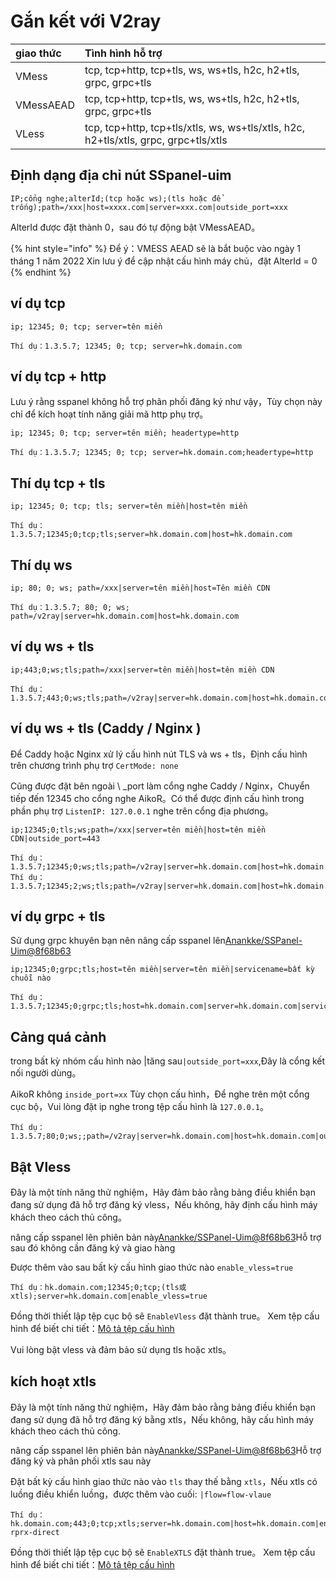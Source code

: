 # Gắn kết với V2ray

| giao thức | Tình hình hỗ trợ |
| :--- | :--- |
| VMess | tcp, tcp+http, tcp+tls, ws, ws+tls, h2c, h2+tls, grpc, grpc+tls |
| VMessAEAD | tcp, tcp+http, tcp+tls, ws, ws+tls, h2c, h2+tls, grpc, grpc+tls |
| VLess | tcp, tcp+http, tcp+tls/xtls, ws, ws+tls/xtls, h2c, h2+tls/xtls, grpc, grpc+tls/xtls |

## Định dạng địa chỉ nút SSpanel-uim

```text
IP;cổng nghe;alterId;(tcp hoặc ws);(tls hoặc để trống);path=/xxx|host=xxxx.com|server=xxx.com|outside_port=xxx
```

AlterId được đặt thành 0，sau đó tự động bật VMessAEAD。

{% hint style="info" %} Để ý：VMESS AEAD sẽ là bắt buộc vào ngày 1 tháng 1 năm 2022 Xin lưu ý để cập nhật cấu hình máy chủ，đặt AlterId = 0 {% endhint %}

## ví dụ tcp

```text
ip; 12345; 0; tcp; server=tên miền
```

```text
Thí dụ：1.3.5.7; 12345; 0; tcp; server=hk.domain.com
```

## ví dụ tcp + http

Lưu ý rằng sspanel không hỗ trợ phân phối đăng ký như vậy，Tùy chọn này chỉ để kích hoạt tính năng giải mã http phụ trợ。

```text
ip; 12345; 0; tcp; server=tên miền; headertype=http
```

```text
Thí dụ：1.3.5.7; 12345; 0; tcp; server=hk.domain.com;headertype=http
```

## Thí dụ tcp + tls 

```text
ip; 12345; 0; tcp; tls; server=tên miền|host=tên miền
```

```text
Thí dụ：1.3.5.7;12345;0;tcp;tls;server=hk.domain.com|host=hk.domain.com
```

## Thí dụ ws

```text
ip; 80; 0; ws; path=/xxx|server=tên miền|host=Tên miền CDN
```

```text
Thí dụ：1.3.5.7; 80; 0; ws; path=/v2ray|server=hk.domain.com|host=hk.domain.com
```

## ví dụ ws + tls

```text
ip;443;0;ws;tls;path=/xxx|server=tên miền|host=tên miền CDN
```

```text
Thí dụ：1.3.5.7;443;0;ws;tls;path=/v2ray|server=hk.domain.com|host=hk.domain.com
```

## ví dụ ws + tls \(Caddy / Nginx \)

Để Caddy hoặc Nginx xử lý cấu hình nút TLS và ws + tls，Định cấu hình trên chương trình phụ trợ `CertMode: none`

Cũng được đặt bên ngoài \ _port làm cổng nghe Caddy / Nginx，Chuyển tiếp đến 12345 cho cổng nghe AikoR。Có thể được định cấu hình trong phần phụ trợ `ListenIP: 127.0.0.1` nghe trên cổng địa phương。

```text
ip;12345;0;tls;ws;path=/xxx|server=tên miền|host=tên miền CDN|outside_port=443
```

```text
Thí dụ：1.3.5.7;12345;0;ws;tls;path=/v2ray|server=hk.domain.com|host=hk.domain.com
Thí dụ：1.3.5.7;12345;2;ws;tls;path=/v2ray|server=hk.domain.com|host=hk.domain.com
```

## ví dụ grpc + tls

Sử dụng grpc khuyên bạn nên nâng cấp sspanel lên[Anankke/SSPanel-Uim@8f68b63](https://github.com/Anankke/SSPanel-Uim/commit/8f68b6360baf9f6624e1158e3cae81d93d1db107)

```text
ip;12345;0;grpc;tls;host=tên miền|server=tên miền|servicename=bất kỳ chuỗi nào
```

```text
Thí dụ：1.3.5.7;12345;0;grpc;tls;host=hk.domain.com|server=hk.domain.com|servicename=mygrpc
```

## Cảng quá cảnh

trong bất kỳ nhóm cấu hình nào \|tăng sau`|outside_port=xxx`,Đây là cổng kết nối người dùng。

AikoR không `inside_port=xx` Tùy chọn cấu hình，Để nghe trên một cổng cục bộ，Vui lòng đặt ip nghe trong tệp cấu hình là `127.0.0.1`。

```text
Thí dụ：1.3.5.7;80;0;ws;;path=/v2ray|server=hk.domain.com|host=hk.domain.com|outside_port=12345
```

## Bật Vless

Đây là một tính năng thử nghiệm，Hãy đảm bảo rằng bảng điều khiển bạn đang sử dụng đã hỗ trợ đăng ký vless，Nếu không, hãy định cấu hình máy khách theo cách thủ công。

nâng cấp sspanel lên phiên bản này[Anankke/SSPanel-Uim@8f68b63](https://github.com/Anankke/SSPanel-Uim/commit/8f68b6360baf9f6624e1158e3cae81d93d1db107)Hỗ trợ sau đó không cần đăng ký và giao hàng

Được thêm vào sau bất kỳ cấu hình giao thức nào `enable_vless=true`

```text
Thí dụ：hk.domain.com;12345;0;tcp;(tls或xtls);server=hk.domain.com|enable_vless=true
```

Đồng thời thiết lập tệp cục bộ sẽ `EnableVless` đặt thành true。 Xem tệp cấu hình để biết chi tiết：[Mô tả tệp cấu hình](../../Configuration-file-description/config.md#mian-ban-dui-jie-pei-zhi)

Vui lòng bật vless và đảm bảo sử dụng tls hoặc xtls。

## kích hoạt xtls

Đây là một tính năng thử nghiệm，Hãy đảm bảo rằng bảng điều khiển bạn đang sử dụng đã hỗ trợ đăng ký bằng xtls，Nếu không, hãy cấu hình máy khách theo cách thủ công.

nâng cấp sspanel lên phiên bản này[Anankke/SSPanel-Uim@8f68b63](https://github.com/Anankke/SSPanel-Uim/commit/8f68b6360baf9f6624e1158e3cae81d93d1db107)Hỗ trợ đăng ký và phân phối xtls sau này

Đặt bất kỳ cấu hình giao thức nào vào `tls` thay thế bằng `xtls`，Nếu xtls có luồng điều khiển luồng，được thêm vào cuối: `|flow=flow-vlaue`

```text
Thí dụ：hk.domain.com;443;0;tcp;xtls;server=hk.domain.com|host=hk.domain.com|enable_vless=true|flow=xtls-rprx-direct
```

Đồng thời thiết lập tệp cục bộ sẽ `EnableXTLS` đặt thành true。 Xem tệp cấu hình để biết chi tiết：[Mô tả tệp cấu hình](../../Configuration-file-description/config.md#mian-ban-dui-jie-pei-zhi)

